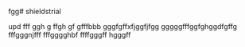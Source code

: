 fgg# shieldstrial

upd
fff
ggh
g
ffgh
gf
gfffbbb
gggfgffхfjggfjfgg
gggggfffggfghggdfgffg
fffgggnjfff
fffgggghbf
ffffgggff
hgggff
